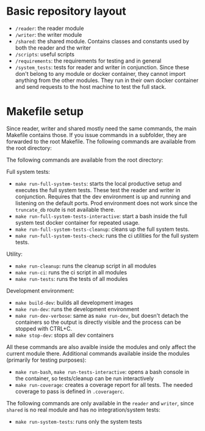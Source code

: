# Basic repository layout

- `/reader`: the reader module
- `/writer`: the writer module
- `/shared`: the shared module. Contains classes and constants used by both the reader and the writer
- `/scripts`: useful scripts
- `/requirements`: the requirements for testing and in general
- `/system_tests`: tests for reader and writer in conjunction. Since these don't belong to any module or docker container, they cannot import anything from the other modules. They run in their own docker container and send requests to the host machine to test the full stack.

# Makefile setup
Since reader, writer and shared mostly need the same commands, the main Makefile contains those. If you issue commands in a subfolder, they are forwarded to the root Makefile. The following commands are available from the root directory:

The following commands are available from the root directory:

Full system tests:
- `make run-full-system-tests`: starts the local productive setup and executes the full system tests. These test the reader and writer in conjunction. Requires that the dev environment is up and running and listening on the default ports. Prod environment does not work since the `truncate_db` route is not available there.
- `make run-full-system-tests-interactive`: start a bash inside the full system test docker container for repeated usage.
- `make run-full-system-tests-cleanup`: cleans up the full system tests.
- `make run-full-system-tests-check`: runs the ci utilities for the full system tests.

Utility:
- `make run-cleanup`: runs the cleanup script in all modules
- `make run-ci`: runs the ci script in all modules
- `make run-tests`: runs the tests of all modules

Development environment:
- `make build-dev`: builds all development images
- `make run-dev`: runs the development environment
- `make run-dev-verbose`: same as `make run-dev`, but doesn't detach the containers so the output is directly visible and the process can be stopped with CTRL+C.
- `make stop-dev`: stops all dev containers

All these commands are also avaible inside the modules and only affect the current module there. Additional commands available inside the modules (primarily for testing purposes):

- `make run-bash`, `make run-tests-interactive`: opens a bash console in the container, so tests/cleanup can be run interactively
- `make run-coverage`: creates a coverage report for all tests.  The needed coverage to pass is defined in `.coveragerc`.

The following commands are only available in the `reader` and `writer`, since `shared` is no real module and has no integration/system tests:

- `make run-system-tests`: runs only the system tests
